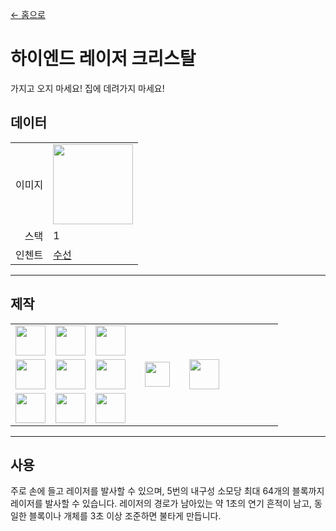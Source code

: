 [← 홈으로](../)
# 하이엔드 레이저 크리스탈
가지고 오지 마세요! 집에 데려가지 마세요!

## 데이터
<table>
    <tr><td align="end">이미지</td><td><img src="https://i.imgur.com/jYSLDGf.png" width="128"/></td></tr>
    <tr><td align="end">스택</td><td>1</td></tr>
    <tr><td align="end">인첸트</td><td><a href="https://minecraft.fandom.com/ko/wiki/수선">수선</a></td></tr>
</table>

---

## 제작
<table>
    <tr><td><img src="https://i.imgur.com/mW0z1di.png" width="48"/></td><td><img src="https://i.imgur.com/wl43BjZ.png" width="48"/></td><td><img src="https://i.imgur.com/wl43BjZ.png" width="48"/></td><td colspan="3"></td></tr>
    <tr><td><img src="https://i.imgur.com/wl43BjZ.png" width="48"/></td><td><img src="https://i.imgur.com/aan1zmb.png" width="48"/></td><td><img src="https://i.imgur.com/wl43BjZ.png" width="48"/></td><td width="70" align="center"><img src="https://i.imgur.com/VE0KqIE.png" width="40"/></td><td><img src="https://i.imgur.com/jYSLDGf.png" width="48"/></td><td width="70"></td></tr>
    <tr><td><img src="https://i.imgur.com/wl43BjZ.png" width="48"/></td><td><img src="https://i.imgur.com/wl43BjZ.png" width="48"/></td><td><img src="https://i.imgur.com/27FH0FO.png" width="48"/></td><td colspan="3"></td></tr>
</table>

---

## 사용
주로 손에 들고 레이저를 발사할 수 있으며, 5번의 내구성 소모당 최대 64개의 블록까지 레이저를 발사할 수 있습니다. 레이저의 경로가 남아있는 약 1초의 연기 흔적이 남고, 동일한 블록이나 개체를 3초 이상 조준하면 불타게 만듭니다.

